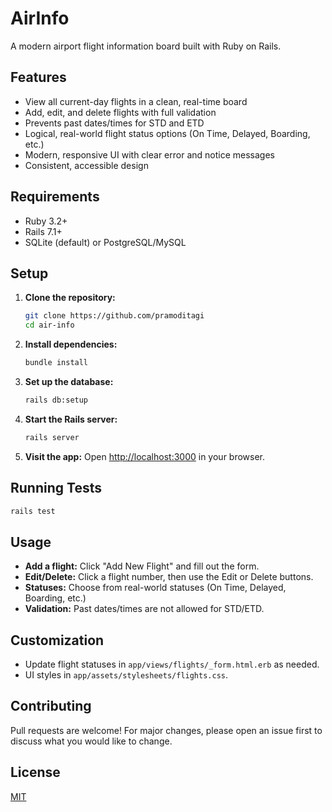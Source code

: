 # AirInfo

A modern airport flight information board built with Ruby on Rails.

## Features
- View all current-day flights in a clean, real-time board
- Add, edit, and delete flights with full validation
- Prevents past dates/times for STD and ETD
- Logical, real-world flight status options (On Time, Delayed, Boarding, etc.)
- Modern, responsive UI with clear error and notice messages
- Consistent, accessible design

## Requirements
- Ruby 3.2+
- Rails 7.1+
- SQLite (default) or PostgreSQL/MySQL

## Setup
1. **Clone the repository:**
   ```sh
   git clone https://github.com/pramoditagi
   cd air-info
   ```
2. **Install dependencies:**
   ```sh
   bundle install
   ```
3. **Set up the database:**
   ```sh
   rails db:setup
   ```
4. **Start the Rails server:**
   ```sh
   rails server
   ```
5. **Visit the app:**
   Open [http://localhost:3000](http://localhost:3000) in your browser.

## Running Tests
```sh
rails test
```

## Usage
- **Add a flight:** Click "Add New Flight" and fill out the form.
- **Edit/Delete:** Click a flight number, then use the Edit or Delete buttons.
- **Statuses:** Choose from real-world statuses (On Time, Delayed, Boarding, etc.)
- **Validation:** Past dates/times are not allowed for STD/ETD.

## Customization
- Update flight statuses in `app/views/flights/_form.html.erb` as needed.
- UI styles in `app/assets/stylesheets/flights.css`.

## Contributing
Pull requests are welcome! For major changes, please open an issue first to discuss what you would like to change.

## License
[MIT](LICENSE)
